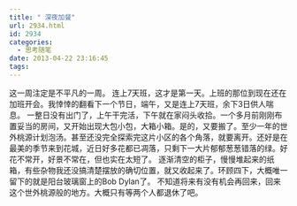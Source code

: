 ```yaml
---
title: " 深夜加餐"
url: 2934.html
id: 2934
categories:
  - 思考随笔
date: 2013-04-22 23:16:45
tags:
---
```


这一周注定是不平凡的一周。 连上7天班，这才是第一天。上班的那位到现在还在加班开会。我悻悻的翻看下一个节日，端午，又是连上7天班，余下3日供人喘息。 一整日没有出门了，上午干完活，下午就在家闷头收拾。一个多月前刚刚布置妥当的房间，又开始出现大包小包，大箱小箱。是的，又要搬了。至少一年的世外桃源计划泡汤。甚至还没完全探索完这片小区的各个角落，就要离开。还好是在最美的季节来到花城，近日好多花都已凋落，只剩下一大片郁郁葱葱错落的绿。好花不常开，好景不常在，但也实在太短了。 逐渐清空的柜子，慢慢堆起来的纸箱，有些杂物我还没搞清楚摆放的确切位置，就又收起来了。环顾四下，大概唯一留下的就是阳台玻璃窗上的Bob Dylan了。 不知道将来有没有机会再回来，回来这个世外桃源般的地方。大概只有等两个人都退休了吧。